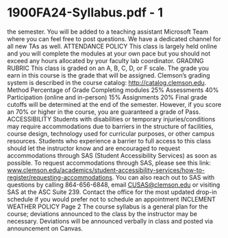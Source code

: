# 1900FA24-Syllabus.pdf - 1

the semester. You will be added to a teaching assistant Microsoft Team where you can feel free to post questions. We have a 
dedicated channel for all new TAs as well.
ATTENDANCE POLICY
This class is largely held online and you will complete the modules at your own pace but you should not exceed any hours 
allocated by your faculty lab coordinator.
GRADING RUBRIC
This class is graded on an A, B, C, D, or F scale. The grade you earn in this course is the grade that will be assigned. Clemson’s 
grading system is described in the course catalog: http://catalog.clemson.edu.
Method Percentage of Grade
Completing modules 25%
Assessments 40%
Participation (online and in-person) 15%
Assignments 20%
Final grade cutoffs will be determined at the 
end of the semester. However, if you score 
an 70% or higher in the course, you are 
guaranteed a grade of Pass.
ACCESSIBILITY 
Students with disabilities or temporary injuries/conditions may require accommodations due to barriers in the structure of 
facilities, course design, technology used for curricular purposes, or other campus resources. Students who experience a 
barrier to full access to this class should let the instructor know and are encouraged to request accommodations through SAS 
(Student Accessibility Services) as soon as possible. To request accommodations through SAS, please see this link: 
www.clemson.edu/academics/student-accessibility-services/how-to-register/requesting-accommodations. You can also 
reach out to SAS with questions by calling 864-656-6848, email CUSAS@clemson.edu or visiting SAS at the ASC Suite 239. 
Contact the office for the most updated drop-in schedule if you would prefer not to schedule an appointment
INCLEMENT WEATHER POLICY Page 2
The course syllabus is a general plan for the course; deviations announced to the class by the instructor may be necessary. 
Deviations will be announced verbally in class and posted via announcement on Canvas.
